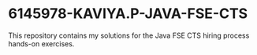 # 6145978-KAVIYA.P-JAVA-FSE-CTS
This repository contains my solutions for the Java FSE CTS hiring process hands-on exercises.
